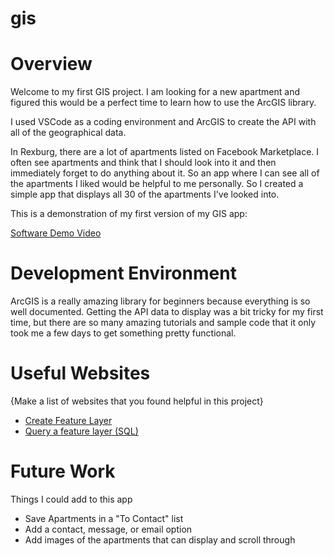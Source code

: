 # gis

# Overview

Welcome to my first GIS project. I am looking for a new apartment and figured this would be a perfect time to learn how to use the ArcGIS library. 

I used VSCode as a coding environment and ArcGIS to create the API with all of the geographical data. 

In Rexburg, there are a lot of apartments listed on Facebook Marketplace. I often see apartments and think that I should look into it and then immediately forget to do anything about it. So an app where I can see all of the apartments I liked would be helpful to me personally. So I created a simple app that displays all 30 of the apartments I've looked into. 

This is a demonstration of my first version of my GIS app:

[Software Demo Video](http://youtube.link.goes.here)

# Development Environment

ArcGIS is a really amazing library for beginners because everything is so well documented. Getting the API data to display was a bit tricky for my first time, but there are so many amazing tutorials and sample code that it only took me a few days to get something pretty functional. 

# Useful Websites

{Make a list of websites that you found helpful in this project}
* [Create Feature Layer](https://developers.arcgis.com/documentation/mapping-apis-and-services/data-hosting/tutorials/tools/create-a-new-feature-layer/)
* [Query a feature layer (SQL)](https://developers.arcgis.com/javascript/latest/query-a-feature-layer-sql/)

# Future Work

Things I could add to this app
* Save Apartments in a "To Contact" list
* Add a contact, message, or email option
* Add images of the apartments that can display and scroll through
